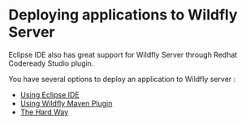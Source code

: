 # Deploying applications to Wildfly Server

Eclipse IDE also has great support for Wildfly Server through Redhat Codeready Studio plugin.

You have several options  to deploy an application to Wildfly server :

* [Using Eclipse IDE](./03run-wildfly-eclipse.md)
* [Using Wildfly Maven Plugin](./03run-wildfly-mvn.md)
* [The Hard Way](./03run-wildfly-m.md)


